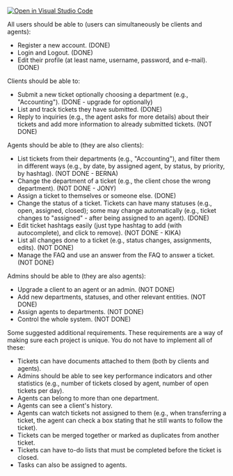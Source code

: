 [![Open in Visual Studio Code](https://classroom.github.com/assets/open-in-vscode-c66648af7eb3fe8bc4f294546bfd86ef473780cde1dea487d3c4ff354943c9ae.svg)](https://classroom.github.com/online_ide?assignment_repo_id=10501973&assignment_repo_type=AssignmentRepo)

All users should be able to (users can simultaneously be clients and agents):
- Register a new account. (DONE)
- Login and Logout. (DONE)
- Edit their profile (at least name, username, password, and e-mail). (DONE)

Clients should be able to:
- Submit a new ticket optionally choosing a department (e.g., "Accounting"). (DONE - upgrade for optionally)
- List and track tickets they have submitted. (DONE)
- Reply to inquiries (e.g., the agent asks for more details) about their tickets and add more information to already submitted tickets. (NOT DONE)

Agents should be able to (they are also clients):
- List tickets from their departments (e.g., "Accounting"), and filter them in different ways (e.g., by date, by assigned agent, by status, by priority, by hashtag). (NOT DONE - BERNA)
- Change the department of a ticket (e.g., the client chose the wrong department). (NOT DONE - JONY)
- Assign a ticket to themselves or someone else. (DONE)
- Change the status of a ticket. Tickets can have many statuses (e.g., open, assigned, closed); some may change automatically (e.g., ticket changes to "assigned" - after being assigned to an agent). (DONE)
- Edit ticket hashtags easily (just type hashtag to add (with autocomplete), and click to remove). (NOT DONE - KIKA)
- List all changes done to a ticket (e.g., status changes, assignments, edits). (NOT DONE)
- Manage the FAQ and use an answer from the FAQ to answer a ticket. (NOT DONE)

Admins should be able to (they are also agents):
- Upgrade a client to an agent or an admin. (NOT DONE)
- Add new departments, statuses, and other relevant entities. (NOT DONE)
- Assign agents to departments. (NOT DONE)
- Control the whole system. (NOT DONE)

Some suggested additional requirements. These requirements are a way of making sure each project is unique. You do not have to implement all of these:
- Tickets can have documents attached to them (both by clients and agents).
- Admins should be able to see key performance indicators and other statistics (e.g., number of tickets closed by agent, number of open tickets per day).
- Agents can belong to more than one department.
- Agents can see a client's history.
- Agents can watch tickets not assigned to them (e.g., when transferring a ticket, the agent can check a box stating that he still wants to follow the ticket).
- Tickets can be merged together or marked as duplicates from another ticket.
- Tickets can have to-do lists that must be completed before the ticket is closed.
- Tasks can also be assigned to agents.
